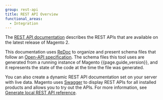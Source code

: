 ```yaml
---
group: rest-api
title: REST API Overview
functional_areas:
  - Integration
---
```


The [REST API documentation][] describes the REST APIs that are available on the latest release of Magento 2.

This documentation uses [ReDoc][] to organize and present schema files that follow an [Open-API specification][].
The schema files this tool uses are generated from a running instance of Magento {{page.guide_version}}, and
it represents the state of the code at the time the file was generated.

You can also create a dynamic REST API documentation set on your server with live data.
Magento uses [Swagger][] to display REST APIs for all installed products and allows you to try out the APIs.
For more information, see [Generate local REST API reference](generate-local.html).

[REST API documentation]: https://magento-24.redoc.ly
[ReDoc]: https://github.com/Rebilly/ReDoc
[Open-API specification]: https://github.com/OAI/OpenAPI-Specification
[Swagger]: http://swagger.io/
